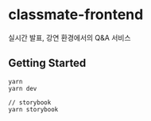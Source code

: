 # classmate-frontend

실시간 발표, 강연 환경에서의 Q&amp;A 서비스

## Getting Started

```
yarn
yarn dev

// storybook
yarn storybook
```
